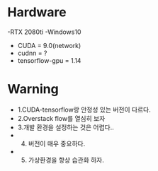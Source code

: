 # Hardware
 -RTX 2080ti
 -Windows10

 - CUDA = 9.0(network)
 - cudnn = ?
 - tensorflow-gpu = 1.14

# Warning
 - 1.CUDA-tensorflow랑 안정성 있는 버전이 다르다.
 - 2.Overstack flow를 열심히 보자
 - 3.개발 환경을 설정하는 것은 어렵다..
 - 4. 버전이 매우 중요하다.
 - 5. 가상환경을 항상 습관화 하자.
